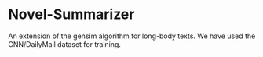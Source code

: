 # Novel-Summarizer
An extension of the gensim algorithm for long-body texts.
We have used the CNN/DailyMail dataset for training.
